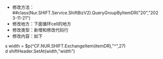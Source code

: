 

- 修改方法：##class(Nur.SHIFT.Service.ShiftBizV2).QueryGroupByItemDR("20","2023-11-21")
- 修改地方：下面循环cell的地方
- 修改类型：新增和修改代码行
- 修改内容：如下

s width = $p(^CF.NUR.SHIFT.ExchangeItem(itemDR),"^",27)  
d shiftHeader.SetAt(width,"width")